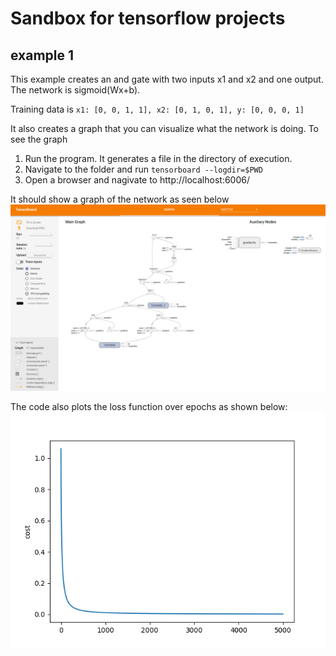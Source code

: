 # Sandbox for tensorflow projects

## example 1
This example creates an and gate with two inputs x1 and x2 and one output. The network is sigmoid(Wx+b).

Training data is `x1: [0, 0, 1, 1], x2: [0, 1, 0, 1], y: [0, 0, 0, 1]`

It also creates a graph that you can visualize what the network is doing.
To see the graph 
1. Run the program. It generates a file in the directory of execution. 
2. Navigate to the folder and run 
`tensorboard --logdir=$PWD`
3. Open a browser and nagivate to http://localhost:6006/

It should show a graph of the network as seen below
![image of tf graph](example1_graph.png)

The code also plots the loss function over epochs as shown below:
![loss function over epoch](example1_loss.png)
